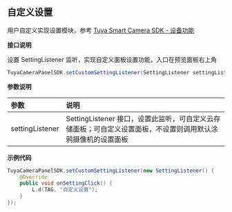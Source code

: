 ## 自定义设置

用户自定义实现设置模块，参考 [Tuya Smart Camera SDK - 设备功能](https://tuyainc.github.io/tuyasmart_camera_android_sdk_doc/zh-hans/resource/camera_device_points.html)

**接口说明**

设置 SettingListener 监听，实现自定义面板设置功能，入口在预览面板右上角

```java
TuyaCameraPanelSDK.setCustomSettingListener(SettingListener settingListener);
```

 **参数说明**

| 参数            | 说明                                                         |
| :-------------- | :----------------------------------------------------------- |
| settingListener | SettingListener 接口，设置此监听，可自定义云存储面板；可自定义设置面板，不设置则调用默认涂鸦摄像机的设置面板 |

**示例代码**

```java
TuyaCameraPanelSDK.setCustomSettingListener(new SettingListener() {
    @Override
    public void onSettingClick() {
        L.d(TAG, "自定义设置");
    }
});
```